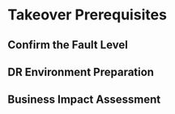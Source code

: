 # Takeover Prerequisites

## Confirm the Fault Level

## DR Environment Preparation

## Business Impact Assessment